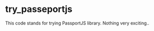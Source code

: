 try_passeportjs
===============

This code stands for trying PassportJS library. Nothing very exciting..